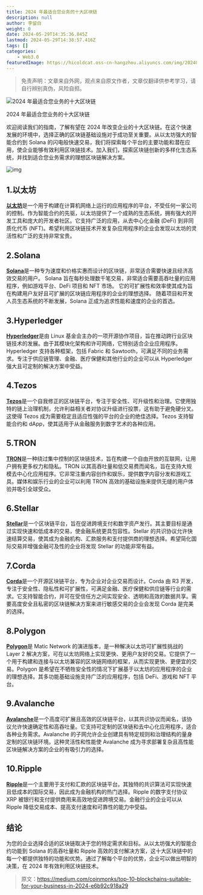 ```yaml
---
title: 2024 年最适合您业务的十大区块链
description: null
author: 李留白
weight: 0
date: 2024-05-29T14:35:36.845Z
lastmod: 2024-05-29T14:38:57.416Z
tags: []
categories:
    - Web3.0
featuredImage: https://hicoldcat.oss-cn-hangzhou.aliyuncs.com/img/202405292213323.png
---
```


>免责声明：文章来自外网，观点来自原文作者，文章仅翻译供参考学习，请自行辨别真伪，风险自担。

![2024 年最适合您业务的十大区块链](https://hicoldcat.oss-cn-hangzhou.aliyuncs.com/img/202405292236376.jpeg)

2024 年最适合您业务的十大区块链

欢迎阅读我们的指南，了解有望在 2024 年改变企业的十大区块链。在这个快速发展的环境中，选择正确的区块链基础设施对于成功至关重要。从以太坊强大的智能合约到 Solana 的闪电般快速交易，我们将探索每个平台的主要功能和潜在应用，使企业能够有效利用区块链技术。加入我们，探索区块链创新的多样化生态系统，并找到适合您业务需求的理想区块链解决方案。

![img](https://hicoldcat.oss-cn-hangzhou.aliyuncs.com/img/202405292236958.png)

## 1.以太坊

[**以太坊**](https://ethereum.org/en/)是一个用于构建在计算机网络上运行的应用程序的平台，不受任何一家公司的控制。作为智能合约的先驱，以太坊提供了一个成熟的生态系统，拥有强大的开发工具和庞大的开发者社区。它支持广泛的应用，从去中心化金融 (DeFi) 到非同质化代币 (NFT)。希望利用区块链技术开发复杂应用程序的企业会发现以太坊的灵活性和广泛的支持非常宝贵。

## 2.Solana

[**Solana**](https://solana.com/)是一种专为速度和价格实惠而设计的区块链，非常适合需要快速且经济高效交易的用户。 Solana 旨在每秒处理数千笔交易，非常适合需要高吞吐量的应用程序，例如游戏平台、DeFi 项目和 NFT 市场。 它的可扩展性和效率使其成为旨在构建用户友好且可扩展的区块链应用程序的企业的理想选择。 随着项目和开发人员生态系统的不断发展，Solana 正成为追求性能和速度的企业的首选。

## 3.Hyperledger

[**Hyperledger**](https://www.hyperledger.org/)是由 Linux 基金会主办的一项开源协作项目，旨在推动跨行业区块链技术的发展。由于其模块化架构和许可网络，它特别适合企业应用程序。Hyperledger 支持各种框架，包括 Fabric 和 Sawtooth，可满足不同的业务需求。专注于供应链管理、金融、医疗保健和其他行业的企业可以从 Hyperledger 强大且可定制的解决方案中受益。

## 4.Tezos

[**Tezos**](https://tezos.com/)是一个自我修正的区块链平台，专注于安全性、可升级性和治理。它使用独特的链上治理机制，允许利益相关者对协议升级进行投票，这有助于避免硬分叉。这使得 Tezos 成为需要稳定且适应性强的平台的企业的绝佳选择。Tezos 支持智能合约和 dApp，使其适用于从金融服务到数字艺术的各种应用。

## 5.TRON

[**TRON**](https://tron.network/)是一种绕过集中控制的区块链技术，旨在构建一个自由开放的互联网，让用户拥有更多权力和隐私。TRON 以其高吞吐量和低交易费而闻名，旨在支持大规模去中心化应用程序。它非常注重内容创作和娱乐，提供数字内容分发和游戏工具。媒体和娱乐行业的企业可以利用 TRON 高效的基础设施来提供无缝的用户体验并吸引全球受众。

## 6.Stellar

[**Stellar**](https://stellar.org/)是一个区块链平台，旨在促进跨境支付和数字资产发行。其主要目标是通过实现快速和低成本的交易，使金融系统更具包容性。Stellar 的共识协议允许快速结算交易，使其成为金融机构、汇款服务和支付提供商的理想选择。希望简化国际交易并增强金融可及性的企业将发现 Stellar 的功能非常有益。

## 7.Corda

[**Corda**](https://corda.net/)是一个开源区块链平台，专为企业对企业交易而设计。Corda 由 R3 开发，专注于安全性、隐私性和可扩展性，可满足金融、医疗保健和供应链等行业的需求。它支持智能合约，并可在受信任方之间实现安全、透明和高效的数据共享。需要高度安全且私密的区块链解决方案来进行敏感交易的企业会发现 Corda 是完美的选择。

## 8.Polygon

[**Polygon**](https://polygon.technology/)是 Matic Network 的演进版本，是一种解决以太坊可扩展性挑战的 Layer 2 解决方案，可在以太坊网络上实现更快、更用户友好的交易。它提供了一个用于构建和连接与以太坊兼容的区块链网络的框架，从而实现更快、更便宜的交易。Polygon 是希望在不牺牲安全性的情况下扩展基于以太坊的应用程序的企业的理想选择。其多功能基础设施支持广泛的应用程序，包括 DeFi、游戏和 NFT 平台。

## 9.Avalanche

[**Avalanche**](https://www.avax.network/)是一个高度可扩展且高效的区块链平台，以其共识协议而闻名，该协议允许快速确定性和高吞吐量。它支持可定制的区块链和去中心化应用程序，适合各种业务需求。Avalanche 的子网允许企业创建具有特定规则和治理结构的量身定制的区块链环境。这种灵活性和性能使 Avalanche 成为寻求部署复杂且高性能区块链解决方案的企业的有吸引力的选择。

## 10.Ripple

[**Ripple**](https://ripple.com/)是一个主要用于支付和汇款的区块链平台。其独特的共识算法可实现快速且低成本的国际交易，因此成为金融机构的热门选择。Ripple 的数字支付协议 XRP 被银行和支付提供商用来高效地促进跨境交易。金融行业的企业可以从 Ripple 降低交易成本、提高支付速度和可靠性的能力中受益。

## 结论

为您的企业选择合适的区块链取决于您的特定需求和目标。从以太坊强大的智能合约功能到 Solana 的高吞吐量和 Ripple 高效的支付解决方案，这十大区块链中的每一个都提供独特的功能和优势。通过了解每个平台的优势，企业可以做出明智的决策，在 2024 年有效利用区块链技术。

> 原文：https://medium.com/coinmonks/top-10-blockchains-suitable-for-your-business-in-2024-e6b92c918a29

